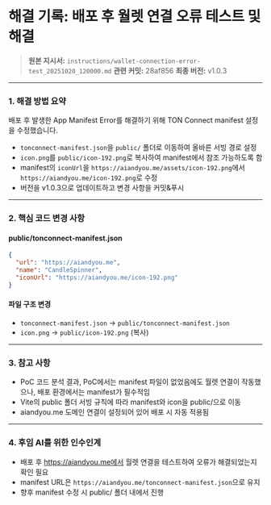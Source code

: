 # 해결 기록: 배포 후 월렛 연결 오류 테스트 및 해결

> **원본 지시서:** `instructions/wallet-connection-error-test_20251020_120000.md`
> **관련 커밋:** 28af856
> **최종 버전:** v1.0.3

---

### 1. 해결 방법 요약

배포 후 발생한 App Manifest Error를 해결하기 위해 TON Connect manifest 설정을 수정했습니다.

- `tonconnect-manifest.json`을 `public/` 폴더로 이동하여 올바른 서빙 경로 설정
- `icon.png`를 `public/icon-192.png`로 복사하여 manifest에서 참조 가능하도록 함
- manifest의 `iconUrl`을 `https://aiandyou.me/assets/icon-192.png`에서 `https://aiandyou.me/icon-192.png`로 수정
- 버전을 v1.0.3으로 업데이트하고 변경 사항을 커밋&푸시

---

### 2. 핵심 코드 변경 사항

#### public/tonconnect-manifest.json
```json
{
  "url": "https://aiandyou.me",
  "name": "CandleSpinner",
  "iconUrl": "https://aiandyou.me/icon-192.png"
}
```

#### 파일 구조 변경
- `tonconnect-manifest.json` → `public/tonconnect-manifest.json`
- `icon.png` → `public/icon-192.png` (복사)

---

### 3. 참고 사항

- PoC 코드 분석 결과, PoC에서는 manifest 파일이 없었음에도 월렛 연결이 작동했으나, 배포 환경에서는 manifest가 필수적임
- Vite의 public 폴더 서빙 규칙에 따라 manifest와 icon을 public/으로 이동
- aiandyou.me 도메인 연결이 설정되어 있어 배포 시 자동 적용됨

---

### 4. 후임 AI를 위한 인수인계

- 배포 후 https://aiandyou.me에서 월렛 연결을 테스트하여 오류가 해결되었는지 확인 필요
- manifest URL은 `https://aiandyou.me/tonconnect-manifest.json`으로 유지
- 향후 manifest 수정 시 public/ 폴더 내에서 진행